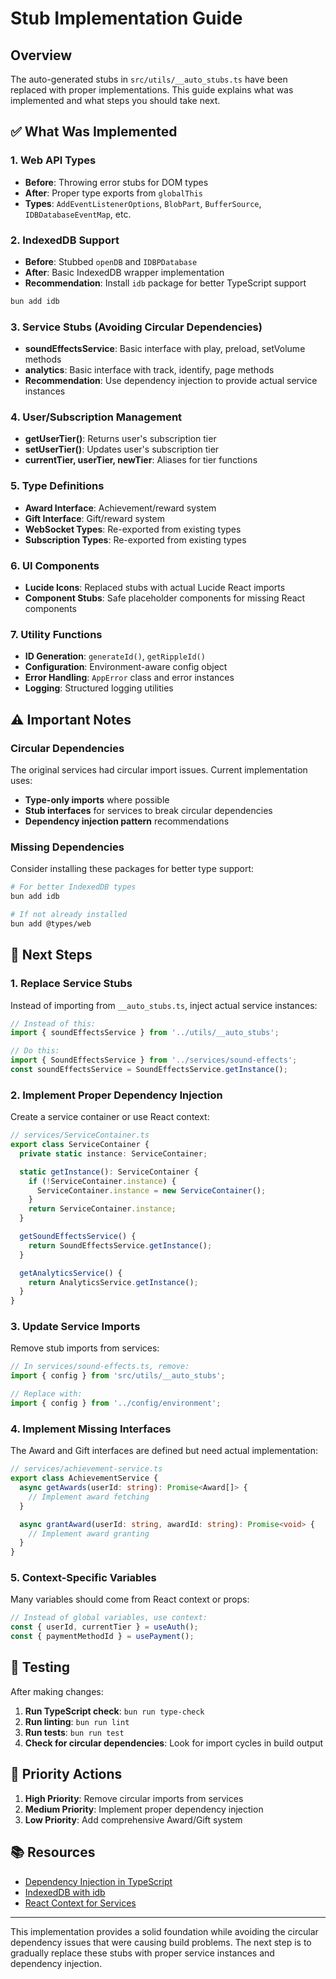 # Stub Implementation Guide

## Overview

The auto-generated stubs in `src/utils/__auto_stubs.ts` have been replaced with proper
implementations. This guide explains what was implemented and what steps you should take next.

## ✅ What Was Implemented

### 1. Web API Types

- **Before**: Throwing error stubs for DOM types
- **After**: Proper type exports from `globalThis`
- **Types**: `AddEventListenerOptions`, `BlobPart`, `BufferSource`, `IDBDatabaseEventMap`, etc.

### 2. IndexedDB Support

- **Before**: Stubbed `openDB` and `IDBPDatabase`
- **After**: Basic IndexedDB wrapper implementation
- **Recommendation**: Install `idb` package for better TypeScript support

```bash
bun add idb
```

### 3. Service Stubs (Avoiding Circular Dependencies)

- **soundEffectsService**: Basic interface with play, preload, setVolume methods
- **analytics**: Basic interface with track, identify, page methods
- **Recommendation**: Use dependency injection to provide actual service instances

### 4. User/Subscription Management

- **getUserTier()**: Returns user's subscription tier
- **setUserTier()**: Updates user's subscription tier
- **currentTier, userTier, newTier**: Aliases for tier functions

### 5. Type Definitions

- **Award Interface**: Achievement/reward system
- **Gift Interface**: Gift/reward system
- **WebSocket Types**: Re-exported from existing types
- **Subscription Types**: Re-exported from existing types

### 6. UI Components

- **Lucide Icons**: Replaced stubs with actual Lucide React imports
- **Component Stubs**: Safe placeholder components for missing React components

### 7. Utility Functions

- **ID Generation**: `generateId()`, `getRippleId()`
- **Configuration**: Environment-aware config object
- **Error Handling**: `AppError` class and error instances
- **Logging**: Structured logging utilities

## ⚠️ Important Notes

### Circular Dependencies

The original services had circular import issues. Current implementation uses:

- **Type-only imports** where possible
- **Stub interfaces** for services to break circular dependencies
- **Dependency injection pattern** recommendations

### Missing Dependencies

Consider installing these packages for better type support:

```bash
# For better IndexedDB types
bun add idb

# If not already installed
bun add @types/web
```

## 🔄 Next Steps

### 1. Replace Service Stubs

Instead of importing from `__auto_stubs.ts`, inject actual service instances:

```typescript
// Instead of this:
import { soundEffectsService } from '../utils/__auto_stubs';

// Do this:
import { SoundEffectsService } from '../services/sound-effects';
const soundEffectsService = SoundEffectsService.getInstance();
```

### 2. Implement Proper Dependency Injection

Create a service container or use React context:

```typescript
// services/ServiceContainer.ts
export class ServiceContainer {
  private static instance: ServiceContainer;

  static getInstance(): ServiceContainer {
    if (!ServiceContainer.instance) {
      ServiceContainer.instance = new ServiceContainer();
    }
    return ServiceContainer.instance;
  }

  getSoundEffectsService() {
    return SoundEffectsService.getInstance();
  }

  getAnalyticsService() {
    return AnalyticsService.getInstance();
  }
}
```

### 3. Update Service Imports

Remove stub imports from services:

```typescript
// In services/sound-effects.ts, remove:
import { config } from 'src/utils/__auto_stubs';

// Replace with:
import { config } from '../config/environment';
```

### 4. Implement Missing Interfaces

The Award and Gift interfaces are defined but need actual implementation:

```typescript
// services/achievement-service.ts
export class AchievementService {
  async getAwards(userId: string): Promise<Award[]> {
    // Implement award fetching
  }

  async grantAward(userId: string, awardId: string): Promise<void> {
    // Implement award granting
  }
}
```

### 5. Context-Specific Variables

Many variables should come from React context or props:

```typescript
// Instead of global variables, use context:
const { userId, currentTier } = useAuth();
const { paymentMethodId } = usePayment();
```

## 📝 Testing

After making changes:

1. **Run TypeScript check**: `bun run type-check`
2. **Run linting**: `bun run lint`
3. **Run tests**: `bun run test`
4. **Check for circular dependencies**: Look for import cycles in build output

## 🎯 Priority Actions

1. **High Priority**: Remove circular imports from services
2. **Medium Priority**: Implement proper dependency injection
3. **Low Priority**: Add comprehensive Award/Gift system

## 📚 Resources

- [Dependency Injection in TypeScript](https://github.com/microsoft/tsyringe)
- [IndexedDB with idb](https://github.com/jakearchibald/idb)
- [React Context for Services](https://reactjs.org/docs/context.html)

---

This implementation provides a solid foundation while avoiding the circular dependency issues that
were causing build problems. The next step is to gradually replace these stubs with proper service
instances and dependency injection.
